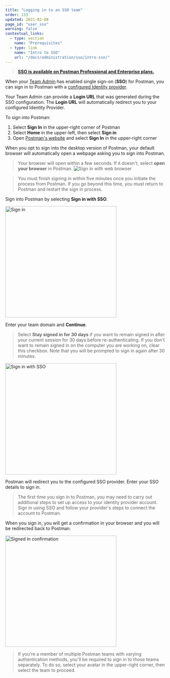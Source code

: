 ```yaml
---
title: "Logging in to an SSO team"
order: 133
updated: 2021-02-08
page_id: "user_sso"
warning: false
contextual_links:
  - type: section
    name: "Prerequisites"
  - type: link
    name: "Intro to SSO"
    url: "/docs/administration/sso/intro-sso/"
---
```


> __[SSO is available on Postman Professional and Enterprise plans.](https://www.postman.com/pricing)__

When your [Team Admin](/docs/collaborating-in-postman/roles-and-permissions/#team-roles) has enabled single sign-on (**SSO**) for Postman, you can sign in to Postman with a [configured Identity provider](/docs/administration/sso/intro-sso/).

Your Team Admin can provide a **Login URL** that was generated during the SSO configuration. The **Login URL** will automatically redirect you to your configured Identity Provider.

To sign into Postman:

1. Select **Sign In** in the upper-right corner of Postman
1. Select **Home** in the upper-left, then select **Sign in**
1. Open [Postman's website](https://www.postman.com/) and select **Sign In** in the upper-right corner

When you opt to sign into the desktop version of Postman, your default browser will automatically open a webpage asking you to sign into Postman.

> Your browser will open within a few seconds. If it doesn't, select **open your browser** in Postman. <img src="https://assets.postman.com/postman-docs/sign-in-with-web-browser.jpg" alt="Sign in with web browser"/>

<!-- -->

> You must finish signing in within five minutes once you initiate the process from Postman. If you go beyond this time, you must return to Postman and restart the sign in process.

Sign into Postman by selecting **Sign in with SSO**.

<img src="https://assets.postman.com/postman-docs/sign-in-v9.16.jpg" alt="Sign in" width="350px"/>

Enter your team domain and **Continue**.

> Select **Stay signed in for 30 days** if you want to remain signed in after your current session for 30 days before re-authenticating. If you don't want to remain signed in on the computer you are working on, clear this checkbox. Note that you will be prompted to sign in again after 30 minutes.

<img src="https://assets.postman.com/postman-docs/postman-sign-in-sso-v9.16.jpg" alt="Sign in with SSO" width="350px"/>

Postman will redirect you to the configured SSO provider. Enter your SSO details to sign in.

> The first time you sign in to Postman, you may need to carry out additional steps to set up access to your identity provider account. Sign in using SSO and follow your provider's steps to connect the account to Postman.

When you sign in, you will get a confirmation in your browser and you will be redirected back to Postman.

<img src="https://assets.postman.com/postman-docs/youre-signed-in-confirmation.jpg" width="350px" alt="Signed in confirmation"/>

> If you're a member of multiple Postman teams with varying authentication methods, you'll be required to sign in to those teams separately. To do so, select your avatar in the upper-right corner, then select the team to proceed.
